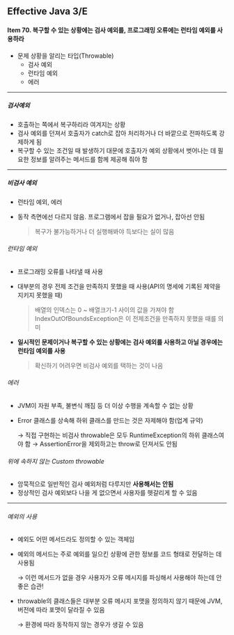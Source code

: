 ## Effective Java 3/E

#### Item 70. 복구할 수 있는 상황에는 검사 예외를, 프로그래밍 오류에는 런타임 예외를 사용하라

- 문제 상황을 알리는 타입(Throwable)
  - 검사 예외
  - 런타임 예외
  - 에러

-----

##### 검사예외

- 호출하는 쪽에서 복구하리라 여겨지는 상황
- 검사 예외를 던져서 호출자가 catch로 잡아 처리하거나 더 바깥으로 전파하도록 강제하게 됨
- 복구할 수 있는 조건일 때 발생하기 대문에 호출자가 예외 상황에서 벗어나는 데 필요한 정보를 알려주는 메서드를 함께 제공해 줘야 함

------

##### 비검사 예외

- 런타임 예외, 에러

- 동작 측면에선 다르지 않음. 프로그램에서 잡을 필요가 없거나, 잡아선 안됨

  > 복구가 불가능하거나 더 실행해봐야 득보다는 실이 많음

###### 런타임 예외

- 프로그래밍 오류를 나타낼 때 사용

- 대부분의 경우 전제 조건을 만족하지 못했을 때 사용(API의 명세에 기록된 제약을 지키지 못했을 때)

  > 배열의 인덱스는 0 ~ 배열크기-1 사이의 값을 가져야 함
  > IndexOutOfBoundsException은 이 전제조건을 만족하지 못했을 때를 의미 

- **일시적인 문제이거나 복구할 수 있는 상황에는 검사 예외를 사용하고 아닐 경우에는 런타임 예외를 사용**

  > 확신하기 어려우면 비검사 예외를 택하는 것이 나음

###### 에러

- JVM이 자원 부족, 불변식 깨짐 등 더 이상 수행을 계속할 수 없는 상황

- Error 클래스를 상속해 하위 클래스를 만드는 것은 자제해야 함(업계 규약)

  → 직접 구현하는 비검사 throwable은 모두 RuntimeException의 하위 클래스여야 함
  → AssertionError을 제외하고는 throw로 던져서도 안됨

###### 위에 속하지 않는 Custom throwable

- 암묵적으로 일반적인 검사 예외처럼 다루지만 **사용해서는 안됨**
- 정상적인 검사 예외보다 나을 게 없으면서 사용자를 헷갈리게 할 수 있음

-------

###### 예외의 사용

- 예외도 어떤 메서드라도 정의할 수 있는 객체임

- 예외의 메서드는 주로 예외를 일으킨 상황에 관한 정보를 코드 형태로 전달하는 데 사용됨

  → 이런 메서드가 없을 경우 사용자가 오류 메시지를 파싱해서 사용해야 하는데 안좋은 습관!

- throwable의 클래스들은 대부분 오류 메시지 포맷을 정의하지 않기 때문에 JVM, 버전에 따라 포맷이 달라질 수 있음

  → 환경에 따라 동작하지 않는 경우가 생길 수 있음

